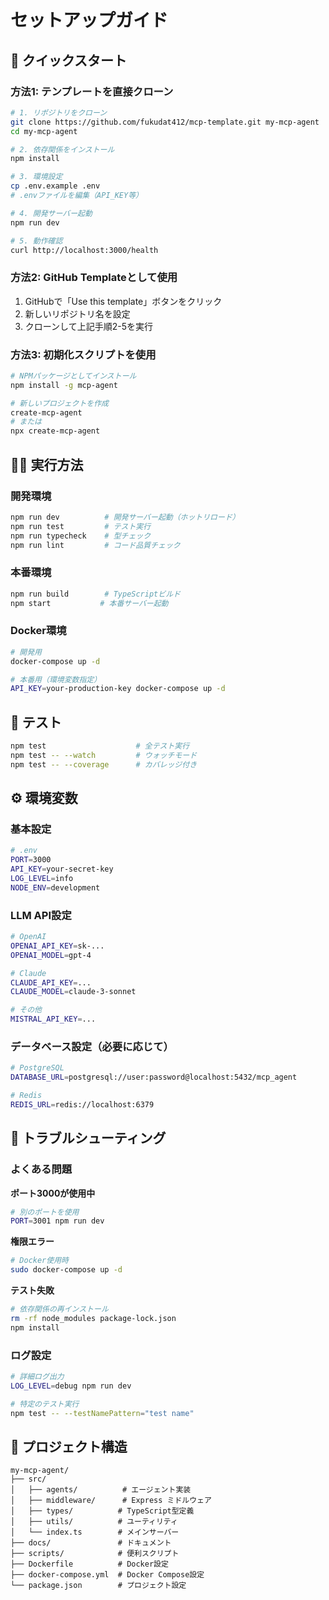 # セットアップガイド

## 🚀 クイックスタート

### 方法1: テンプレートを直接クローン

```bash
# 1. リポジトリをクローン
git clone https://github.com/fukudat412/mcp-template.git my-mcp-agent
cd my-mcp-agent

# 2. 依存関係をインストール
npm install

# 3. 環境設定
cp .env.example .env
# .envファイルを編集（API_KEY等）

# 4. 開発サーバー起動
npm run dev

# 5. 動作確認
curl http://localhost:3000/health
```

### 方法2: GitHub Templateとして使用

1. GitHubで「Use this template」ボタンをクリック
2. 新しいリポジトリ名を設定
3. クローンして上記手順2-5を実行

### 方法3: 初期化スクリプトを使用

```bash
# NPMパッケージとしてインストール
npm install -g mcp-agent

# 新しいプロジェクトを作成
create-mcp-agent
# または
npx create-mcp-agent
```

## 🏃‍♂️ 実行方法

### 開発環境
```bash
npm run dev          # 開発サーバー起動（ホットリロード）
npm run test         # テスト実行
npm run typecheck    # 型チェック
npm run lint         # コード品質チェック
```

### 本番環境
```bash
npm run build        # TypeScriptビルド
npm start           # 本番サーバー起動
```

### Docker環境
```bash
# 開発用
docker-compose up -d

# 本番用（環境変数指定）
API_KEY=your-production-key docker-compose up -d
```

## 🧪 テスト

```bash
npm test                    # 全テスト実行
npm test -- --watch         # ウォッチモード
npm test -- --coverage      # カバレッジ付き
```

## ⚙️ 環境変数

### 基本設定

```bash
# .env
PORT=3000
API_KEY=your-secret-key
LOG_LEVEL=info
NODE_ENV=development
```

### LLM API設定

```bash
# OpenAI
OPENAI_API_KEY=sk-...
OPENAI_MODEL=gpt-4

# Claude
CLAUDE_API_KEY=...
CLAUDE_MODEL=claude-3-sonnet

# その他
MISTRAL_API_KEY=...
```

### データベース設定（必要に応じて）

```bash
# PostgreSQL
DATABASE_URL=postgresql://user:password@localhost:5432/mcp_agent

# Redis
REDIS_URL=redis://localhost:6379
```

## 🔧 トラブルシューティング

### よくある問題

**ポート3000が使用中**
```bash
# 別のポートを使用
PORT=3001 npm run dev
```

**権限エラー**
```bash
# Docker使用時
sudo docker-compose up -d
```

**テスト失敗**
```bash
# 依存関係の再インストール
rm -rf node_modules package-lock.json
npm install
```

### ログ設定

```bash
# 詳細ログ出力
LOG_LEVEL=debug npm run dev

# 特定のテスト実行
npm test -- --testNamePattern="test name"
```

## 📁 プロジェクト構造

```
my-mcp-agent/
├── src/
│   ├── agents/          # エージェント実装
│   ├── middleware/      # Express ミドルウェア
│   ├── types/          # TypeScript型定義
│   ├── utils/          # ユーティリティ
│   └── index.ts        # メインサーバー
├── docs/               # ドキュメント
├── scripts/            # 便利スクリプト
├── Dockerfile          # Docker設定
├── docker-compose.yml  # Docker Compose設定
└── package.json        # プロジェクト設定
```